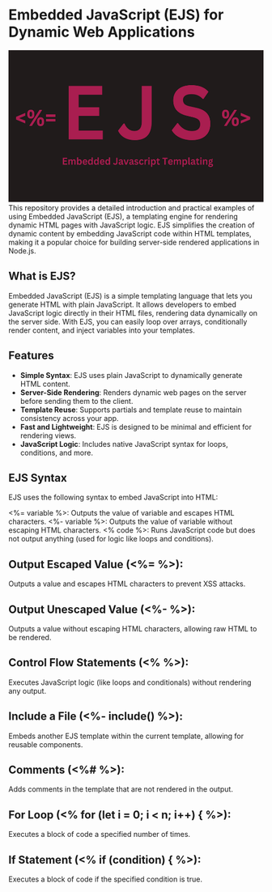 # Embedded JavaScript (EJS) for Dynamic Web Applications
<img src="ejs_img.png" width="900" height="300">
This repository provides a detailed introduction and practical examples of using Embedded JavaScript (EJS), a templating engine for rendering dynamic HTML pages with JavaScript logic. EJS simplifies the creation of dynamic content by embedding JavaScript code within HTML templates, making it a popular choice for building server-side rendered applications in Node.js.

## What is EJS?

Embedded JavaScript (EJS) is a simple templating language that lets you generate HTML with plain JavaScript. It allows developers to embed JavaScript logic directly in their HTML files, rendering data dynamically on the server side. With EJS, you can easily loop over arrays, conditionally render content, and inject variables into your templates.

## Features

- **Simple Syntax**: EJS uses plain JavaScript to dynamically generate HTML content.
- **Server-Side Rendering**: Renders dynamic web pages on the server before sending them to the client.
- **Template Reuse**: Supports partials and template reuse to maintain consistency across your app.
- **Fast and Lightweight**: EJS is designed to be minimal and efficient for rendering views.
- **JavaScript Logic**: Includes native JavaScript syntax for loops, conditions, and more.

## EJS Syntax
EJS uses the following syntax to embed JavaScript into HTML:

<%= variable %>: Outputs the value of variable and escapes HTML characters.
<%- variable %>: Outputs the value of variable without escaping HTML characters.
<% code %>: Runs JavaScript code but does not output anything (used for logic like loops and conditions).

## Output Escaped Value (<%= %>): 
Outputs a value and escapes HTML characters to prevent XSS attacks.

## Output Unescaped Value (<%- %>): 
Outputs a value without escaping HTML characters, allowing raw HTML to be rendered.

## Control Flow Statements (<% %>): 
Executes JavaScript logic (like loops and conditionals) without rendering any output.

## Include a File (<%- include() %>): 
Embeds another EJS template within the current template, allowing for reusable components.

## Comments (<%# %>): 
Adds comments in the template that are not rendered in the output.

## For Loop (<% for (let i = 0; i < n; i++) { %>): 
Executes a block of code a specified number of times.

## If Statement (<% if (condition) { %>): 
Executes a block of code if the specified condition is true.

